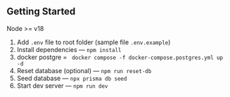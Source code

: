 ## Getting Started

Node >= v18

1. Add `.env` file to root folder (sample file `.env.example`)
2. Install dependencies — `npm install`
3. docker postgre = ` docker compose -f docker-compose.postgres.yml up -d`
4. Reset database (optional) — `npm run reset-db`
5. Seed database — `npx prisma db seed`
6. Start dev server — `npm run dev`
